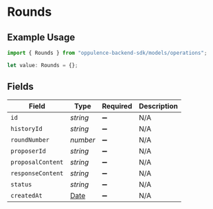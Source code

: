 # Rounds

## Example Usage

```typescript
import { Rounds } from "oppulence-backend-sdk/models/operations";

let value: Rounds = {};
```

## Fields

| Field                                                                                         | Type                                                                                          | Required                                                                                      | Description                                                                                   |
| --------------------------------------------------------------------------------------------- | --------------------------------------------------------------------------------------------- | --------------------------------------------------------------------------------------------- | --------------------------------------------------------------------------------------------- |
| `id`                                                                                          | *string*                                                                                      | :heavy_minus_sign:                                                                            | N/A                                                                                           |
| `historyId`                                                                                   | *string*                                                                                      | :heavy_minus_sign:                                                                            | N/A                                                                                           |
| `roundNumber`                                                                                 | *number*                                                                                      | :heavy_minus_sign:                                                                            | N/A                                                                                           |
| `proposerId`                                                                                  | *string*                                                                                      | :heavy_minus_sign:                                                                            | N/A                                                                                           |
| `proposalContent`                                                                             | *string*                                                                                      | :heavy_minus_sign:                                                                            | N/A                                                                                           |
| `responseContent`                                                                             | *string*                                                                                      | :heavy_minus_sign:                                                                            | N/A                                                                                           |
| `status`                                                                                      | *string*                                                                                      | :heavy_minus_sign:                                                                            | N/A                                                                                           |
| `createdAt`                                                                                   | [Date](https://developer.mozilla.org/en-US/docs/Web/JavaScript/Reference/Global_Objects/Date) | :heavy_minus_sign:                                                                            | N/A                                                                                           |